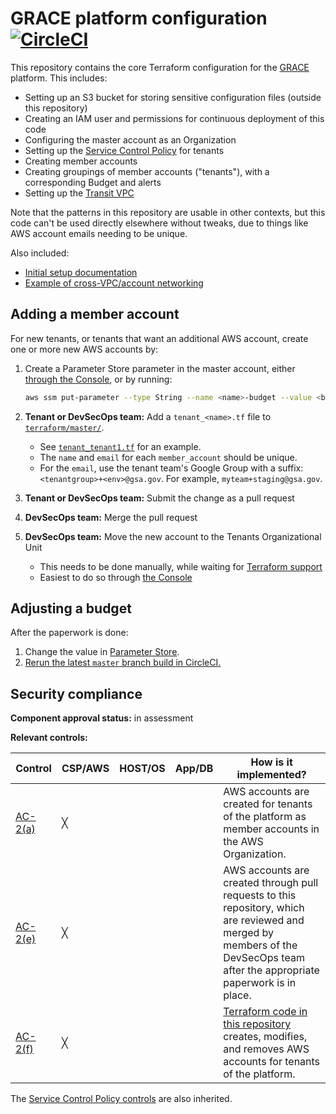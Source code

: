 # GRACE platform configuration [![CircleCI](https://circleci.com/gh/GSA/grace-core.svg?style=svg&circle-token=d0bdc1c9e646280312a4a8254f7c8d4698c8729f)](https://circleci.com/gh/GSA/grace-core)

This repository contains the core Terraform configuration for the [GRACE](https://github.com/gsa/devsecops#readme) platform. This includes:

* Setting up an S3 bucket for storing sensitive configuration files (outside this repository)
* Creating an IAM user and permissions for continuous deployment of this code
* Configuring the master account as an Organization
* Setting up the [Service Control Policy](https://github.com/GSA/security-benchmarks/tree/master/scp) for tenants
* Creating member accounts
* Creating groupings of member accounts ("tenants"), with a corresponding Budget and alerts
* Setting up the [Transit VPC](https://docs.aws.amazon.com/solutions/latest/cisco-based-transit-vpc/welcome.html)

Note that the patterns in this repository are usable in other contexts, but this code can't be used directly elsewhere without tweaks, due to things like AWS account emails needing to be unique.

Also included:

* [Initial setup documentation](SETUP.md)
* [Example of cross-VPC/account networking](terraform/networking)

## Adding a member account

For new tenants, or tenants that want an additional AWS account, create one or more new AWS accounts by:

1. Create a Parameter Store parameter in the master account, either [through the Console](https://console.aws.amazon.com/systems-manager/parameters/?region=us-east-1), or by running:

    ```sh
    aws ssm put-parameter --type String --name <name>-budget --value <budget>
    ```

1. **Tenant or DevSecOps team:** Add a `tenant_<name>.tf` file to [`terraform/master/`](terraform/master).
    * See [`tenant_tenant1.tf`](terraform/master/tenant_tenant1.tf) for an example.
    * The `name` and `email` for each `member_account` should be unique.
    * For the `email`, use the tenant team's Google Group with a suffix: `<tenantgroup>+<env>@gsa.gov`. For example, `myteam+staging@gsa.gov`.
1. **Tenant or DevSecOps team:** Submit the change as a pull request
1. **DevSecOps team:** Merge the pull request
1. **DevSecOps team:** Move the new account to the Tenants Organizational Unit
    * This needs to be done manually, while waiting for [Terraform support](https://github.com/terraform-providers/terraform-provider-aws/pull/4405)
    * Easiest to do so through [the Console](https://console.aws.amazon.com/organizations/home)

## Adjusting a budget

After the paperwork is done:

1. Change the value in [Parameter Store](https://console.aws.amazon.com/systems-manager/parameters/?region=us-east-1).
1. [Rerun the latest `master` branch build in CircleCI.](https://circleci.com/gh/GSA/workflows/grace-core/tree/master)

## Security compliance

**Component approval status:** in assessment

**Relevant controls:**

Control | CSP/AWS | HOST/OS | App/DB | How is it implemented?
--- | --- | --- | --- | ---
[AC-2(a)](https://nvd.nist.gov/800-53/Rev4/control/AC-2) | ╳ | | | AWS accounts are created for tenants of the platform as member accounts in the AWS Organization.
[AC-2(e)](https://nvd.nist.gov/800-53/Rev4/control/AC-2) | ╳ | | | AWS accounts are created through pull requests to this repository, which are reviewed and merged by members of the DevSecOps team after the appropriate paperwork is in place.
[AC-2(f)](https://nvd.nist.gov/800-53/Rev4/control/AC-2) | ╳ | | | [Terraform code in this repository](terraform/master/members.tf) creates, modifies, and removes AWS accounts for tenants of the platform.

The [Service Control Policy controls](https://github.com/GSA/security-benchmarks/tree/master/scp#compliance-information) are also inherited.
